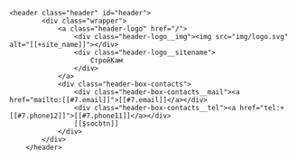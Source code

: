 	<header class="header" id="header">
			<div class="wrapper">
				<a class="header-logo" href="/">
					<div class="header-logo__img"><img src="img/logo.svg" alt="[[+site_name]]"></div>
					<div class="header-logo__sitename">
						СтройКам
					</div>
				</a>
				<div class="header-box-contacts">
					<div class="header-box-contacts__mail"><a href="mailto:[[#7.email]]">[[#7.email]]</a></div>
					<div class="header-box-contacts__tel"><a href="tel:+[[#7.phone12]]">[[#7.phone11]]</a></div>
					[[$socbtn]]
				</div>
			</div>
		</header>
